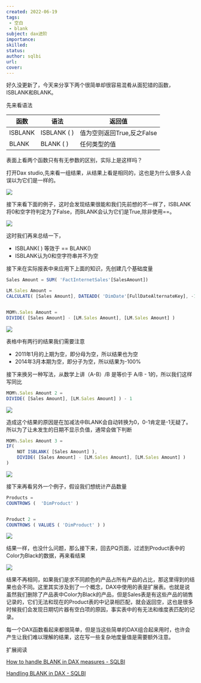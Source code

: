 ```yaml
---
created: 2022-06-19
tags:
 - 空白
 - blank
subject: dax进阶
importance: 
skilled: 
status: 
author: sqlbi
url: 
cover: 
---
```


好久没更新了，今天来分享下两个很简单却很容易混肴从面犯错的函数，ISBLANK和BLANK。

先来看语法

| 函数    | 语法                | 返回值                     |
| ------- | ------------------- | -------------------------- |
| ISBLANK | ISBLANK ( <Value> ) | 值为空则返回True,反之False |
| BLANK   | BLANK ( )           | 任何类型的值               |



表面上看两个函数只有有无参数的区别，实际上是这样吗？

打开Dax studio,先来看一组结果，从结果上看是相同的，这也是为什么很多人会误以为它们是一样的。

![](https://secure2.wostatic.cn/static/cxqQNVcGS9chkvAQcKAWa3/image.png?auth_key=1655640287-tyPuQa9r8JtQam9WZ7hCLJ-0-22a40f8dea0320561c1f78d839a2a19e)

接下来看下面的例子，这时会发现结果很能和我们先前想的不一样了，ISBLANK将0和空字符判定为了False，而BLANK会认为它们是True,除非使用==。

![](https://secure2.wostatic.cn/static/fXa6nACB2j9PnJ5v14B5EZ/image.png?auth_key=1655640296-5PHzbXfZeyEGt5tK6wHYCB-0-750df9b290182d387681b095d6a3b91e)

这时我们再来总结一下，

-   ISBLANK( <VALUE> ) 等效于 <value> == BLANK()
-   ISBLANK认为0和空字符串并不为空

接下来在实际报表中来应用下上面的知识，先创建几个基础度量

```js
Sales Amount = SUM( 'FactInternetSales'[SalesAmount])

LM.Sales Amount = 
CALCULATE( [Sales Amount], DATEADD( 'DimDate'[FullDateAlternateKey], -1, MONTH))


MOM%.Sales Amount = 
DIVIDE( [Sales Amount] - [LM.Sales Amount], [LM.Sales Amount] )

```

![](https://secure2.wostatic.cn/static/2shFcK7sKYRFMJwwnizu4Z/image.png?auth_key=1655640304-8DWJ5iK7sTSag9dKSFj5Wj-0-d4a782653a240113de87daff626ea1f5)

表格中有两行的结果我们需要注意

-   2011年1月的上期为空，即分母为空，所以结果也为空
-   2014年3月本期为空，即分子为空，所以结果为-100%

接下来换另一种写法，从数学上讲（A-B）/B 是等价于 A/B - 1的，所以我们这样写同比

```js
MOM%.Sales Amount 2 = 
DIVIDE( [Sales Amount], [LM.Sales Amount] ) - 1
```

![](https://secure2.wostatic.cn/static/m7KcnhZNaKatSJQ6tcYYF4/image.png?auth_key=1655640317-hTw4QQq8ckkcq5yTwHpco-0-23d0e640359d2f4c519ef91273fa565e)

造成这个结果的原因是在加减法中BLANK会自动转换为0，0-1肯定是-1无疑了。所以为了让未发生的日期不显示负值，通常会做下判断

```js
MOM%.Sales Amount 3 = 
IF(
    NOT ISBLANK( [Sales Amount] ),
    DIVIDE( [Sales Amount] - [LM.Sales Amount], [LM.Sales Amount] )
)
```

![](https://secure2.wostatic.cn/static/btuwSkCZq1YgxvJLVj3Pwv/image.png?auth_key=1655640324-qVc5KcfShcnDUUNHPoEYYp-0-435e5bd5813eb487f20c12820b8378cf)

接下来再看另外一个例子，假设我们想统计产品数量

```js
Products = 
COUNTROWS (  'DimProduct' )


Product 2 = 
COUNTROWS ( VALUES ( 'DimProduct' ) )

```

![](https://secure2.wostatic.cn/static/65Z7YVeDx2c79ieRmS6Hxq/image.png?auth_key=1655640334-243bPjSA81X77K6GFXm4iu-0-d0749f1f3bb67d3f6b8e75e5a783b06c)

结果一样，也没什么问题，那么接下来，回去PQ页面，过滤到Product表中的Color为Black的数据，再来看结果

![](https://secure2.wostatic.cn/static/kS46LfuDAegyv8Y8YsAWEe/image.png?auth_key=1655640343-w3X4LDhSKLStjijdKqqpnp-0-aea68cb9d3bbd1c3b85307f365459ca0)

结果不再相同，如果我们是求不同颜色的产品占所有产品的占比，那这里得到的结果也会不同。这里其实涉及到了一个概念，DAX中使用的表是扩展表。也就是说虽然我们删除了产品表中Color为Black的产品，但是Sales表是有这些产品的销售记录的，它们无法和现在的Product表的中记录相匹配，就会返回空，这也是很多时候我们会发现日期切片器有空白项的原因，事实表中的有无法和维度表匹配的记录。

每一个DAX函数看起来都很简单，但是当这些简单的DAX组合起来用时，也许会产生让我们难以理解的结果，这在写一些复杂地度量值是需要额外注意。

扩展阅读

[How to handle BLANK in DAX measures - SQLBI](https://www.sqlbi.com/articles/how-to-handle-blank-in-dax-measures/)

[Handling BLANK in DAX - SQLBI](https://www.sqlbi.com/articles/blank-handling-in-dax/)